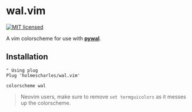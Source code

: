 # wal.vim

[![MIT licensed](https://img.shields.io/badge/license-MIT-blue.svg)](./LICENSE.md)

A vim colorscheme for use with **[pywal](https://github.com/holmescharles/pywal)**.


## Installation

```vim
" Using plug
Plug 'holmescharles/wal.vim'

colorscheme wal
```
> Neovim users, make sure to remove `set termguicolors` as it messes up the colorscheme.
